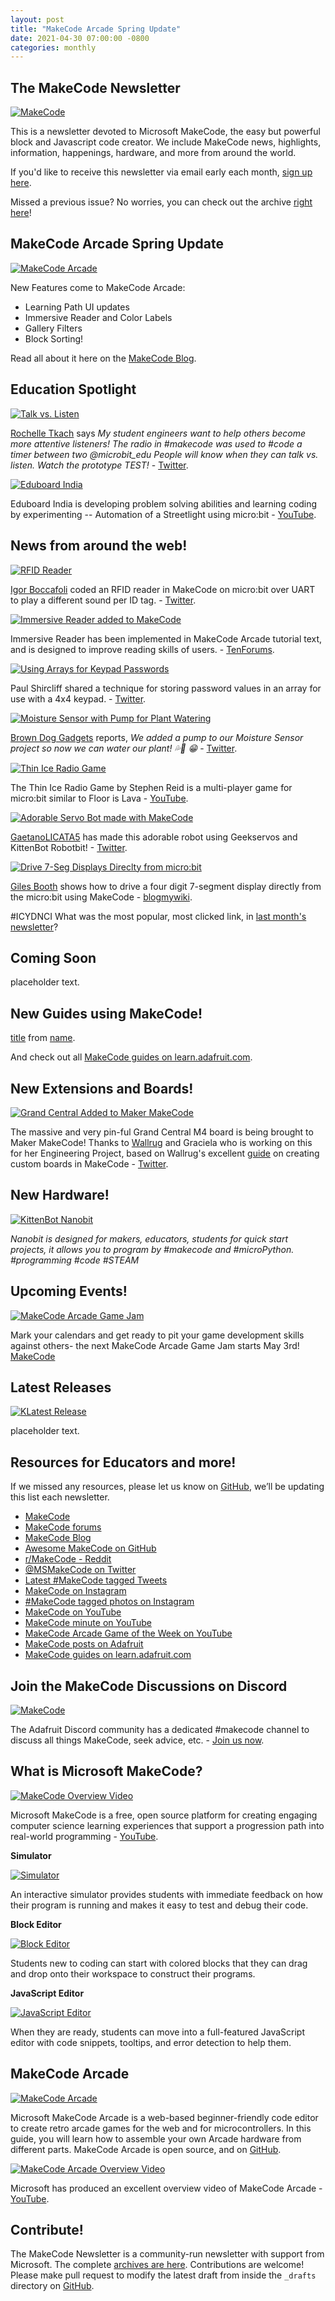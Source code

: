 ```yaml
---
layout: post
title: "MakeCode Arcade Spring Update"
date: 2021-04-30 07:00:00 -0800
categories: monthly
---
```



## The MakeCode Newsletter

[![MakeCode](/assets/20210226/20210226hero.png)](https://www.makecode.com)

This is a newsletter devoted to Microsoft MakeCode, the easy but powerful block and Javascript code creator. We include MakeCode news, highlights, information, happenings, hardware, and more from around the world.

If you'd like to receive this newsletter via email early each month, [sign up here](https://www.adafruitdaily.com/).

Missed a previous issue? No worries, you can check out the archive [right here](http://makecode.adafruitdaily.com/)!

## MakeCode Arcade Spring Update

[![MakeCode Arcade](/assets/20210430/game-maker-guide.jpg)](https://makecode.com/blog/arcade/update-spring-2021)

New Features come to MakeCode Arcade: 
* Learning Path UI updates
* Immersive Reader and Color Labels
* Gallery Filters
* Block Sorting! 

Read all about it here on the [MakeCode Blog](https://makecode.com/blog/arcade/update-spring-2021).

## Education Spotlight

[![Talk vs. Listen](/assets/20210430/talk_v_listen.jpg)](https://twitter.com/theMLNLteacher/status/1377707162236039176?s=20)

[Rochelle Tkach](https://twitter.com/theMLNLteacher) says _My student engineers want to help others become more attentive listeners! The radio in #makecode was used to #code a timer between two @microbit_edu People will know when they can talk vs. listen. Watch the prototype TEST!_ - [Twitter](https://twitter.com/theMLNLteacher/status/1377707162236039176?s=20).

[![Eduboard India](/assets/20210430/eduboard_india.jpg)](https://www.youtube.com/watch?v=BVAeBxqyqjg)

Eduboard India is developing problem solving abilities and learning coding by experimenting -- Automation of a Streetlight using micro:bit - [YouTube](https://www.youtube.com/watch?v=BVAeBxqyqjg).

## News from around the web!

[![RFID Reader](/assets/20210430/rfid.jpg)](url)

[Igor Boccafoli](https://twitter.com/IgorBoccafoli) coded an RFID reader in MakeCode on micro:bit over UART to play a different sound per ID tag. - [Twitter](https://twitter.com/IgorBoccafoli/status/1376943120391233538?s=20).

[![Immersive Reader added to MakeCode](/assets/20210430/immersive_reader.gif)](https://www.tenforums.com/windows-10-news/176899-immersive-reader-comes-powerpoint-onedrive-sharepoint-makecode.html)

Immersive Reader has been implemented in MakeCode Arcade tutorial text, and is designed to improve reading skills of users. - [TenForums](https://www.tenforums.com/windows-10-news/176899-immersive-reader-comes-powerpoint-onedrive-sharepoint-makecode.html).

[![Using Arrays for Keypad Passwords](/assets/20210430/array_keypad.jpg)](https://twitter.com/shirky17/status/1377992986760466434?s=20)

Paul Shircliff shared a technique for storing password values in an array for use with a 4x4 keypad. - [Twitter](https://twitter.com/shirky17/status/1377992986760466434?s=20).

[![Moisture Sensor with Pump for Plant Watering](/assets/20210430/brown_dog_plant.jpg)](https://twitter.com/BrownDogGadgets/status/1382799356558983173)

[Brown Dog Gadgets](https://twitter.com/BrownDogGadgets) reports, _We added a pump to our Moisture Sensor project so now we can water our plant! 💦🌱 😁_ - [Twitter](https://twitter.com/BrownDogGadgets/status/1382799356558983173).

[![Thin Ice Radio Game](/assets/20210430/thin_ice1.jpg)](https://www.youtube.com/watch?v=dYKZ5aYSQNk&t=1s)

The Thin Ice Radio Game by Stephen Reid is a multi-player game for micro:bit similar to Floor is Lava - [YouTube](https://www.youtube.com/watch?v=dYKZ5aYSQNk&t=1s).

[![Adorable Servo Bot made with MakeCode](/assets/20210430/Gaelic.gif)](https://twitter.com/GaetanoLICATA5/status/1377319663017803780)

[GaetanoLICATA5](https://twitter.com/GaetanoLICATA5) has made this adorable robot using Geekservos and KittenBot Robotbit! - [Twitter](https://twitter.com/GaetanoLICATA5/status/1377319663017803780).

[![Drive 7-Seg Displays Direclty from micro:bit](/assets/20210430/seg.jpg)](http://www.suppertime.co.uk/blogmywiki/2021/04/microbit-7-segment-led/)

[Giles Booth](http://www.suppertime.co.uk/blogmywiki/about/) shows how to drive a four digit 7-segment display directly from the micro:bit using MakeCode - [blogmywiki](http://www.suppertime.co.uk/blogmywiki/2021/04/microbit-7-segment-led/).

#ICYDNCI What was the most popular, most clicked link, in [last month's newsletter](https://link)?

## Coming Soon

placeholder text.

## New Guides using MakeCode!

[title](url) from [name](url).

And check out all [MakeCode guides on learn.adafruit.com](https://learn.adafruit.com/search?q=makecode).

## New Extensions and Boards!

[![Grand Central Added to Maker MakeCode](/assets/20210430/grand_central.jpg)](https://twitter.com/wallarug/status/1381103441175400449?s=20)

The massive and very pin-ful Grand Central M4 board is being brought to Maker MakeCode! Thanks to [Wallrug](https://twitter.com/wallarug) and  Graciela who is working on this for her Engineering Project, based on Wallrug's excellent [guide](https://www.hackster.io/wallarug/makecode-creating-custom-boards-92d933) on creating custom boards in MakeCode - [Twitter](https://twitter.com/wallarug/status/1381103441175400449?s=20).

## New Hardware!

[![KittenBot Nanobit](/assets/20210430/nanobit.jpg)](https://twitter.com/KittenBot1/status/1377818067992866820?s=20)

_Nanobit is designed for makers, educators, students for quick start projects, it allows you to program by #makecode and #microPython. #programming #code #STEAM_

## Upcoming Events!

[![MakeCode Arcade Game Jam](/assets/20210430/jam.jpg)](http://arcade.makecode.com/gamejam)

Mark your calendars and get ready to pit your game development skills against others- the next MakeCode Arcade Game Jam starts May 3rd! [MakeCode](https://arcade.makecode.com/gamejam/may2021)

## Latest Releases

[![KLatest Release](/assets/20210430/2021mmddrelease.jpg)](https://www.makecode.com)

placeholder text.

## Resources for Educators and more!

If we missed any resources, please let us know on [GitHub](https://github.com/adafruit/makecode-newsletter/issues), we’ll be updating this list each newsletter.

* [MakeCode](https://www.microsoft.com/en-us/makecode/)
* [MakeCode forums](https://forum.makecode.com/)
* [MakeCode Blog](https://makecode.com/blog)
* [Awesome MakeCode on GitHub](https://github.com/adafruit/awesome-makecode/blob/master/README.md)
* [r/MakeCode - Reddit](https://www.reddit.com/r/MakeCode/)
* [@MSMakeCode on Twitter](https://twitter.com/MSMakeCode)
* [Latest #MakeCode tagged Tweets](https://twitter.com/search?q=%23makecode&src=typed_query&f=live)
* [MakeCode on Instagram](https://www.instagram.com/makecode/)
* [#MakeCode tagged photos on Instagram](https://www.instagram.com/explore/tags/makecode/)
* [MakeCode on YouTube](https://www.youtube.com/channel/UCye7YlvFUUQ1dSy0WZZ1T_Q)
* [MakeCode minute on YouTube](https://www.youtube.com/playlist?list=PLjF7R1fz_OOU5gFO10qxLlbtN0YzZTyvk)
* [MakeCode Arcade Game of the Week on YouTube](https://www.youtube.com/playlist?list=PLjF7R1fz_OOUpC_QY_Y5CmPKm-a5Cg4Qo)
* [MakeCode posts on Adafruit](https://blog.adafruit.com/category/makecode/)
* [MakeCode guides on learn.adafruit.com](https://learn.adafruit.com/search?q=makecode)

## Join the MakeCode Discussions on Discord

[![MakeCode](/assets/20210226/20210226makecodediscord.png)](https://discord.gg/XPa7R6)

The Adafruit Discord community has a dedicated #makecode channel to discuss all things MakeCode, seek advice, etc. - [Join us now](https://discord.gg/XPa7R6).

## What is Microsoft MakeCode?

[![MakeCode Overview Video](/assets/20210226/20210226makecode.jpg)](https://www.youtube.com/watch?v=ZegjmbyBUs8)

Microsoft MakeCode is a free, open source platform for creating engaging computer science learning experiences that support a progression path into real-world programming - [YouTube](https://www.youtube.com/watch?v=ZegjmbyBUs8).

**Simulator**

[![Simulator](/assets/20210226/20210226sim.jpg)](https://www.microsoft.com/en-us/makecode/about)

An interactive simulator provides students with immediate feedback on how their program is running and makes it easy to test and debug their code.

**Block Editor**

[![Block Editor](/assets/20210226/20210226block.jpg)](https://www.microsoft.com/en-us/makecode/about)

Students new to coding can start with colored blocks that they can drag and drop onto their workspace to construct their programs.

**JavaScript Editor**

[![JavaScript Editor](/assets/20210226/20210226jsed.jpg)](https://www.microsoft.com/en-us/makecode/about)

When they are ready, students can move into a full-featured JavaScript editor with code snippets, tooltips, and error detection to help them.

## MakeCode Arcade

[![MakeCode Arcade](/assets/20210226/20210226makecode-arcade.jpg)](https://arcade.makecode.com/)

Microsoft MakeCode Arcade is a web-based beginner-friendly code editor to create retro arcade games for the web and for microcontrollers. In this guide, you will learn how to assemble your own Arcade hardware from different parts. MakeCode Arcade is open source, and on [GitHub](https://github.com/microsoft/pxt-arcade).

[![MakeCode Arcade Overview Video](/assets/2021mmdd/2021mmddmakecode-arcade.jpg)](https://www.youtube.com/watch?v=UCq1VUIqpHI)

Microsoft has produced an excellent overview video of MakeCode Arcade - [YouTube](https://www.youtube.com/watch?v=UCq1VUIqpHI).

## Contribute!

The MakeCode Newsletter is a community-run newsletter with support from Microsoft. The complete [archives are here](https://www.adafruitdaily.com/category/makecode/). Contributions are welcome! Please make pull request to modify the latest draft from inside the `_drafts` directory on [GitHub](https://github.com/adafruit/makecode-newsletter/tree/master/_drafts).
